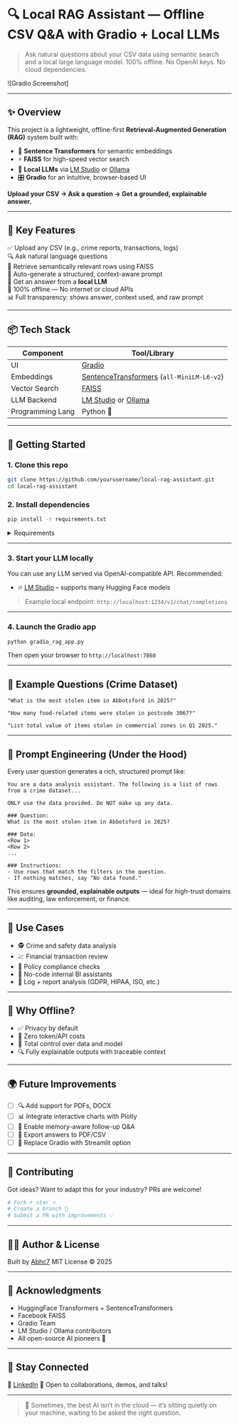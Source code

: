 # 🔍 Local RAG Assistant — Offline CSV Q&A with Gradio + Local LLMs

> Ask natural questions about your CSV data using semantic search and a local large language model. 100% offline. No OpenAI keys. No cloud dependencies.

![Gradio Screenshot] <blockquote class="imgur-embed-pub" lang="en" data-id="a/qSjAnYq" data-context="false" ><a href="//imgur.com/a/qSjAnYq"></a></blockquote><script async src="//s.imgur.com/min/embed.js" charset="utf-8"></script> <!-- Replace with actual screenshot if available -->

---

## ✨ Overview

This project is a lightweight, offline-first **Retrieval-Augmented Generation (RAG)** system built with:

- 🧠 **Sentence Transformers** for semantic embeddings  
- ⚡ **FAISS** for high-speed vector search  
- 🤖 **Local LLMs** via [LM Studio](https://lmstudio.ai/) or [Ollama](https://ollama.com)  
- 🎛️ **Gradio** for an intuitive, browser-based UI

**Upload your CSV → Ask a question → Get a grounded, explainable answer.**

---

## 🔧 Key Features

✅ Upload any CSV (e.g., crime reports, transactions, logs)  
🔍 Ask natural language questions  
📄 Retrieve semantically relevant rows using FAISS  
🧪 Auto-generate a structured, context-aware prompt  
🤖 Get an answer from a **local LLM**  
🔐 100% offline — No internet or cloud APIs  
📊 Full transparency: shows answer, context used, and raw prompt

---

## 📦 Tech Stack

| Component        | Tool/Library                     |
|------------------|----------------------------------|
| UI               | [Gradio](https://www.gradio.app/)  
| Embeddings       | [SentenceTransformers](https://www.sbert.net/) (`all-MiniLM-L6-v2`)  
| Vector Search    | [FAISS](https://github.com/facebookresearch/faiss)  
| LLM Backend      | [LM Studio](https://lmstudio.ai/) or [Ollama](https://ollama.com)  
| Programming Lang | Python 🐍  

---

## 🚀 Getting Started

### 1. Clone this repo

```bash
git clone https://github.com/yourusername/local-rag-assistant.git
cd local-rag-assistant
````

### 2. Install dependencies

```bash
pip install -r requirements.txt
```

<details>
<summary>Requirements</summary>

```text
pandas
numpy
faiss-cpu
sentence-transformers
requests
gradio
```

</details>

---

### 3. Start your LLM locally

You can use any LLM served via OpenAI-compatible API. Recommended:

* 🔥 [LM Studio](https://lmstudio.ai/) – supports many Hugging Face models

> Example local endpoint: `http://localhost:1234/v1/chat/completions`

---

### 4. Launch the Gradio app

```bash
python gradio_rag_app.py
```

Then open your browser to `http://localhost:7860`

---

## 🧪 Example Questions (Crime Dataset)

```text
"What is the most stolen item in Abbotsford in 2025?"

"How many food-related items were stolen in postcode 3067?"

"List total value of items stolen in commercial zones in Q1 2025."
```

---

## 🧠 Prompt Engineering (Under the Hood)

Every user question generates a rich, structured prompt like:

```text
You are a data analysis assistant. The following is a list of rows from a crime dataset...

ONLY use the data provided. Do NOT make up any data.

### Question:
What is the most stolen item in Abbotsford in 2025?

### Data:
<Row 1>
<Row 2>
...

### Instructions:
- Use rows that match the filters in the question.
- If nothing matches, say "No data found."
```

This ensures **grounded, explainable outputs** — ideal for high-trust domains like auditing, law enforcement, or finance.

---

## 📌 Use Cases

* 🕵️ Crime and safety data analysis
* 📈 Financial transaction review
* 🧾 Policy compliance checks
* 🧠 No-code internal BI assistants
* 📁 Log + report analysis (GDPR, HIPAA, ISO, etc.)

---

## 🔐 Why Offline?

* ✅ Privacy by default
* 💸 Zero token/API costs
* 🔄 Total control over data and model
* 🔍 Fully explainable outputs with traceable context

---

## 🌍 Future Improvements

* [ ] 🔍 Add support for PDFs, DOCX
* [ ] 📊 Integrate interactive charts with Plotly
* [ ] 🧠 Enable memory-aware follow-up Q\&A
* [ ] 💾 Export answers to PDF/CSV
* [ ] 🔄 Replace Gradio with Streamlit option

---

## 🤝 Contributing

Got ideas? Want to adapt this for your industry? PRs are welcome!

```bash
# Fork + star ⭐
# Create a branch 🚀
# Submit a PR with improvements 💡
```

---

## 🙋‍♂️ Author & License

Built by [Abhc7](https://www.linkedin.com/in/abichaudhuri/)
MIT License © 2025

---

## 🌟 Acknowledgments

* HuggingFace Transformers + SentenceTransformers
* Facebook FAISS
* Gradio Team
* LM Studio / Ollama contributors
* All open-source AI pioneers 🙌

---

## 🔗 Stay Connected

💬 [LinkedIn](https://www.linkedin.com/in/abichaudhuri/)
📩 Open to collaborations, demos, and talks!

---

> 🧠 Sometimes, the best AI isn’t in the cloud — it’s sitting quietly on your machine, waiting to be asked the right question.

```

